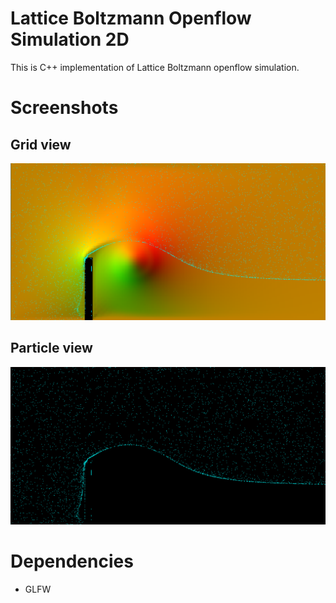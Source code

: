 # Lattice Boltzmann Openflow Simulation 2D
This is C++ implementation of Lattice Boltzmann openflow simulation.

# Screenshots
## Grid view
![grid](https://github.com/kodai100/LatticeBoltzmannOpenflow2D/blob/master/Thumbnails/grid.png)

## Particle view
![snowman](https://github.com/kodai100/LatticeBoltzmannOpenflow2D/blob/master/Thumbnails/particle.png)

# Dependencies
- GLFW